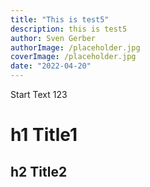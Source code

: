 ```yaml
---
title: "This is test5"
description: this is test5
author: Sven Gerber
authorImage: /placeholder.jpg
coverImage: /placeholder.jpg
date: "2022-04-20"
---
```


Start Text 123

# h1 Title1
## h2 Title2
